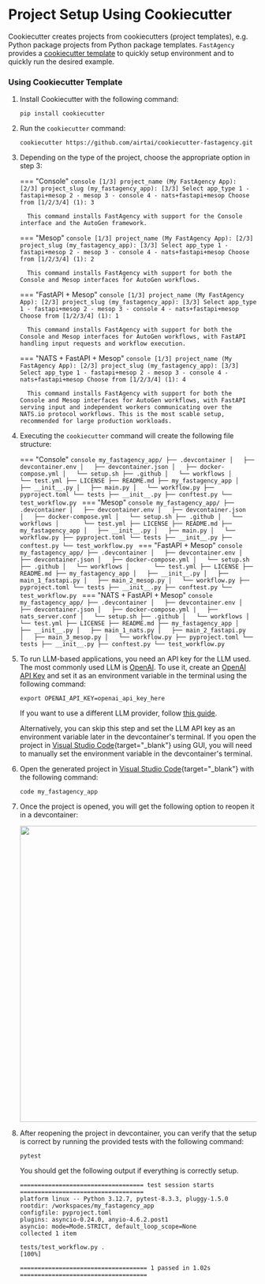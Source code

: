 # Project Setup Using Cookiecutter

Cookiecutter creates projects from cookiecutters (project templates), e.g. Python package projects from Python package templates. `FastAgency` provides a [cookiecutter template](https://github.com/airtai/cookiecutter-fastagency) to quickly setup environment and to quickly run the desired example.

### Using Cookiecutter Template

1. Install Cookiecutter with the following command:
   ```console
   pip install cookiecutter
   ```

2. Run the `cookiecutter` command:
   ```console
   cookiecutter https://github.com/airtai/cookiecutter-fastagency.git
   ```

3. Depending on the type of the project, choose the appropriate option in step 3:

    === "Console"
         ```console
         [1/3] project_name (My FastAgency App):
         [2/3] project_slug (my_fastagency_app):
         [3/3] Select app_type
             1 - fastapi+mesop
             2 - mesop
             3 - console
             4 - nats+fastapi+mesop
             Choose from [1/2/3/4] (1): 3
         ```

         This command installs FastAgency with support for the Console interface and the AutoGen framework.

    === "Mesop"
         ```console
         [1/3] project_name (My FastAgency App):
         [2/3] project_slug (my_fastagency_app):
         [3/3] Select app_type
             1 - fastapi+mesop
             2 - mesop
             3 - console
             4 - nats+fastapi+mesop
             Choose from [1/2/3/4] (1): 2
         ```

         This command installs FastAgency with support for both the Console and Mesop interfaces for AutoGen workflows.

    === "FastAPI + Mesop"
         ```console
         [1/3] project_name (My FastAgency App):
         [2/3] project_slug (my_fastagency_app):
         [3/3] Select app_type
             1 - fastapi+mesop
             2 - mesop
             3 - console
             4 - nats+fastapi+mesop
             Choose from [1/2/3/4] (1): 1
         ```

         This command installs FastAgency with support for both the Console and Mesop interfaces for AutoGen workflows, with FastAPI handling input requests and workflow execution.

    === "NATS + FastAPI + Mesop"
         ```console
         [1/3] project_name (My FastAgency App):
         [2/3] project_slug (my_fastagency_app):
         [3/3] Select app_type
             1 - fastapi+mesop
             2 - mesop
             3 - console
             4 - nats+fastapi+mesop
             Choose from [1/2/3/4] (1): 4
         ```

         This command installs FastAgency with support for both the Console and Mesop interfaces for AutoGen workflows, with FastAPI serving input and independent workers communicating over the NATS.io protocol workflows. This is the most scable setup, recommended for large production workloads.

4. Executing the `cookiecutter` command will create the following file structure:

    === "Console"
         ```console
         my_fastagency_app/
         ├── .devcontainer
         │   ├── devcontainer.env
         │   ├── devcontainer.json
         │   ├── docker-compose.yml
         │   └── setup.sh
         ├── .github
         │   └── workflows
         │       └── test.yml
         ├── LICENSE
         ├── README.md
         ├── my_fastagency_app
         │   ├── __init__.py
         │   ├── main.py
         │   └── workflow.py
         ├── pyproject.toml
         └── tests
            ├── __init__.py
            ├── conftest.py
            └── test_workflow.py
         ```
    === "Mesop"
         ```console
         my_fastagency_app/
         ├── .devcontainer
         │   ├── devcontainer.env
         │   ├── devcontainer.json
         │   ├── docker-compose.yml
         │   └── setup.sh
         ├── .github
         │   └── workflows
         │       └── test.yml
         ├── LICENSE
         ├── README.md
         ├── my_fastagency_app
         │   ├── __init__.py
         │   ├── main.py
         │   └── workflow.py
         ├── pyproject.toml
         └── tests
            ├── __init__.py
            ├── conftest.py
            └── test_workflow.py
         ```
    === "FastAPI + Mesop"
         ```console
         my_fastagency_app/
         ├── .devcontainer
         │   ├── devcontainer.env
         │   ├── devcontainer.json
         │   ├── docker-compose.yml
         │   └── setup.sh
         ├── .github
         │   └── workflows
         │       └── test.yml
         ├── LICENSE
         ├── README.md
         ├── my_fastagency_app
         │   ├── __init__.py
         │   ├── main_1_fastapi.py
         │   ├── main_2_mesop.py
         │   └── workflow.py
         ├── pyproject.toml
         └── tests
            ├── __init__.py
            ├── conftest.py
            └── test_workflow.py
         ```
    === "NATS + FastAPI + Mesop"
         ```console
         my_fastagency_app/
         ├── .devcontainer
         │   ├── devcontainer.env
         │   ├── devcontainer.json
         │   ├── docker-compose.yml
         |   ├── nats_server.conf
         │   └── setup.sh
         ├── .github
         │   └── workflows
         │       └── test.yml
         ├── LICENSE
         ├── README.md
         ├── my_fastagency_app
         │   ├── __init__.py
         │   ├── main_1_nats.py
         │   ├── main_2_fastapi.py
         │   ├── main_3_mesop.py
         │   └── workflow.py
         ├── pyproject.toml
         └── tests
            ├── __init__.py
            ├── conftest.py
            └── test_workflow.py
         ```

5. To run LLM-based applications, you need an API key for the LLM used. The most commonly used LLM is [OpenAI](https://platform.openai.com/docs/models). To use it, create an [OpenAI API Key](https://openai.com/index/openai-api/) and set it as an environment variable in the terminal using the following command:

    ```console
    export OPENAI_API_KEY=openai_api_key_here
    ```

    If you want to use a different LLM provider, follow [this guide](../user-guide/runtimes/autogen/using_non_openai_models.md).

    Alternatively, you can skip this step and set the LLM API key as an environment variable later in the devcontainer's terminal. If you open the project in [Visual Studio Code](https://code.visualstudio.com/){target="_blank"} using GUI, you will need to manually set the environment variable in the devcontainer's terminal.

6. Open the generated project in [Visual Studio Code](https://code.visualstudio.com/){target="_blank"} with the following command:
    ```console
    code my_fastagency_app
    ```

7. Once the project is opened, you will get the following option to reopen it in a devcontainer:

    <img src="../../getting-started/images/reopen-in-container.png" width="600" class="center">

8. After reopening the project in devcontainer, you can verify that the setup is correct by running the provided tests with the following command:

    ```console
    pytest
    ```

    You should get the following output if everything is correctly setup.
    ```console
    =================================== test session starts ===================================
    platform linux -- Python 3.12.7, pytest-8.3.3, pluggy-1.5.0
    rootdir: /workspaces/my_fastagency_app
    configfile: pyproject.toml
    plugins: asyncio-0.24.0, anyio-4.6.2.post1
    asyncio: mode=Mode.STRICT, default_loop_scope=None
    collected 1 item

    tests/test_workflow.py .                                                            [100%]

    ==================================== 1 passed in 1.02s ====================================
    ```
